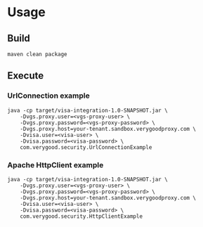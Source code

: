 # Usage

## Build
```
maven clean package
```

## Execute

### UrlConnection example

```
java -cp target/visa-integration-1.0-SNAPSHOT.jar \
	-Dvgs.proxy.user=<vgs-proxy-user> \
	-Dvgs.proxy.password=<vgs-proxy-password> \
	-Dvgs.proxy.host=your-tenant.sandbox.verygoodproxy.com \
	-Dvisa.user=<visa-user> \
	-Dvisa.password=<visa-password> \
	com.verygood.security.UrlConnectionExample
```

### Apache HttpClient example

```
java -cp target/visa-integration-1.0-SNAPSHOT.jar \
	-Dvgs.proxy.user=<vgs-proxy-user> \
	-Dvgs.proxy.password=<vgs-proxy-password> \
	-Dvgs.proxy.host=your-tenant.sandbox.verygoodproxy.com \
	-Dvisa.user=<visa-user> \
	-Dvisa.password=<visa-password> \
	com.verygood.security.HttpClientExample
```
